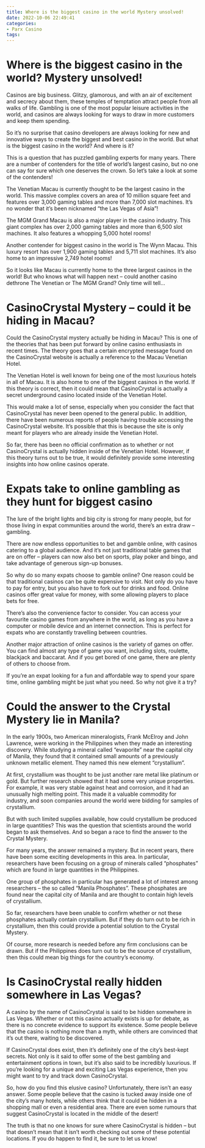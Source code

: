 ```yaml
---
title: Where is the biggest casino in the world Mystery unsolved!
date: 2022-10-06 22:49:41
categories:
- Parx Casino
tags:
---
```



#  Where is the biggest casino in the world? Mystery unsolved!

Casinos are big business. Glitzy, glamorous, and with an air of excitement and secrecy about them, these temples of temptation attract people from all walks of life. Gambling is one of the most popular leisure activities in the world, and casinos are always looking for ways to draw in more customers and keep them spending.

So it’s no surprise that casino developers are always looking for new and innovative ways to create the biggest and best casino in the world. But what is the biggest casino in the world? And where is it?

This is a question that has puzzled gambling experts for many years. There are a number of contenders for the title of world’s largest casino, but no one can say for sure which one deserves the crown. So let’s take a look at some of the contenders!

The Venetian Macau is currently thought to be the largest casino in the world. This massive complex covers an area of 10 million square feet and features over 3,000 gaming tables and more than 7,000 slot machines. It’s no wonder that it’s been nicknamed “the Las Vegas of Asia”!

The MGM Grand Macau is also a major player in the casino industry. This giant complex has over 2,000 gaming tables and more than 6,500 slot machines. It also features a whopping 5,000 hotel rooms!

Another contender for biggest casino in the world is The Wynn Macau. This luxury resort has over 1,900 gaming tables and 5,711 slot machines. It’s also home to an impressive 2,749 hotel rooms!

So it looks like Macau is currently home to the three largest casinos in the world! But who knows what will happen next – could another casino dethrone The Venetian or The MGM Grand? Only time will tell…

#  CasinoCrystal Mystery – could it be hiding in Macau?

Could the CasinoCrystal mystery actually be hiding in Macau? This is one of the theories that has been put forward by online casino enthusiasts in recent times. The theory goes that a certain encrypted message found on the CasinoCrystal website is actually a reference to the Macau Venetian Hotel.

The Venetian Hotel is well known for being one of the most luxurious hotels in all of Macau. It is also home to one of the biggest casinos in the world. If this theory is correct, then it could mean that CasinoCrystal is actually a secret underground casino located inside of the Venetian Hotel.

This would make a lot of sense, especially when you consider the fact that CasinoCrystal has never been opened to the general public. In addition, there have been numerous reports of people having trouble accessing the CasinoCrystal website. It’s possible that this is because the site is only meant for players who are already inside the Venetian Hotel.

So far, there has been no official confirmation as to whether or not CasinoCrystal is actually hidden inside of the Venetian Hotel. However, if this theory turns out to be true, it would definitely provide some interesting insights into how online casinos operate.

#  Expats take to online gambling as they hunt for biggest casino

The lure of the bright lights and big city is strong for many people, but for those living in expat communities around the world, there’s an extra draw – gambling.

There are now endless opportunities to bet and gamble online, with casinos catering to a global audience. And it’s not just traditional table games that are on offer – players can now also bet on sports, play poker and bingo, and take advantage of generous sign-up bonuses.

So why do so many expats choose to gamble online? One reason could be that traditional casinos can be quite expensive to visit. Not only do you have to pay for entry, but you also have to fork out for drinks and food. Online casinos offer great value for money, with some allowing players to place bets for free.

There’s also the convenience factor to consider. You can access your favourite casino games from anywhere in the world, as long as you have a computer or mobile device and an internet connection. This is perfect for expats who are constantly travelling between countries.

Another major attraction of online casinos is the variety of games on offer. You can find almost any type of game you want, including slots, roulette, blackjack and baccarat. And if you get bored of one game, there are plenty of others to choose from.

If you’re an expat looking for a fun and affordable way to spend your spare time, online gambling might be just what you need. So why not give it a try?

#  Could the answer to the Crystal Mystery lie in Manila?

In the early 1900s, two American mineralogists, Frank McElroy and John Lawrence, were working in the Philippines when they made an interesting discovery. While studying a mineral called “evaporite” near the capital city of Manila, they found that it contained small amounts of a previously unknown metallic element. They named this new element “crystallium”.

At first, crystallium was thought to be just another rare metal like platinum or gold. But further research showed that it had some very unique properties. For example, it was very stable against heat and corrosion, and it had an unusually high melting point. This made it a valuable commodity for industry, and soon companies around the world were bidding for samples of crystallium.

But with such limited supplies available, how could crystallium be produced in large quantities? This was the question that scientists around the world began to ask themselves. And so began a race to find the answer to the Crystal Mystery.

For many years, the answer remained a mystery. But in recent years, there have been some exciting developments in this area. In particular, researchers have been focusing on a group of minerals called “phosphates” which are found in large quantities in the Philippines.

One group of phosphates in particular has generated a lot of interest among researchers – the so called “Manila Phosphates”. These phosphates are found near the capital city of Manila and are thought to contain high levels of crystallium.

So far, researchers have been unable to confirm whether or not these phosphates actually contain crystallium. But if they do turn out to be rich in crystallium, then this could provide a potential solution to the Crystal Mystery.

Of course, more research is needed before any firm conclusions can be drawn. But if the Philippines does turn out to be the source of crystallium, then this could mean big things for the country’s economy.

#  Is CasinoCrystal really hidden somewhere in Las Vegas?

A casino by the name of CasinoCrystal is said to be hidden somewhere in Las Vegas. Whether or not this casino actually exists is up for debate, as there is no concrete evidence to support its existence. Some people believe that the casino is nothing more than a myth, while others are convinced that it’s out there, waiting to be discovered.

If CasinoCrystal does exist, then it’s definitely one of the city’s best-kept secrets. Not only is it said to offer some of the best gambling and entertainment options in town, but it’s also said to be incredibly luxurious. If you’re looking for a unique and exciting Las Vegas experience, then you might want to try and track down CasinoCrystal.

So, how do you find this elusive casino? Unfortunately, there isn’t an easy answer. Some people believe that the casino is tucked away inside one of the city’s many hotels, while others think that it could be hidden in a shopping mall or even a residential area. There are even some rumours that suggest CasinoCrystal is located in the middle of the desert!

The truth is that no one knows for sure where CasinoCrystal is hidden – but that doesn’t mean that it isn’t worth checking out some of these potential locations. If you do happen to find it, be sure to let us know!